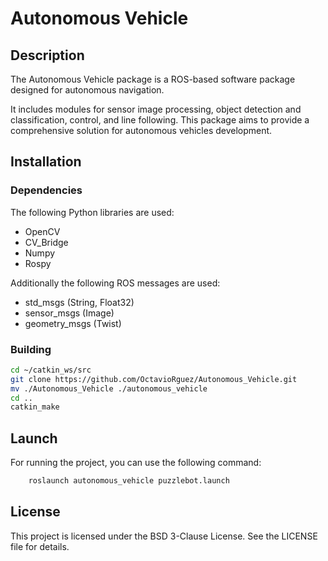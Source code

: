 # Autonomous Vehicle

## Description
The Autonomous Vehicle package is a ROS-based software package designed for autonomous navigation. 

It includes modules for sensor image processing, object detection and classification, control, and line following. 
This package aims to provide a comprehensive solution for autonomous vehicles development.

## Installation

### Dependencies
The following Python libraries are used:
- OpenCV
- CV_Bridge
- Numpy
- Rospy

Additionally the following ROS messages are used:
- std_msgs (String, Float32)
- sensor_msgs (Image)
- geometry_msgs (Twist)


### Building
```bash
cd ~/catkin_ws/src
git clone https://github.com/OctavioRguez/Autonomous_Vehicle.git
mv ./Autonomous_Vehicle ./autonomous_vehicle
cd ..
catkin_make
```

## Launch
For running the project, you can use the following command:
```bash
    roslaunch autonomous_vehicle puzzlebot.launch
```

## License
This project is licensed under the BSD 3-Clause License. See the LICENSE file for details.
